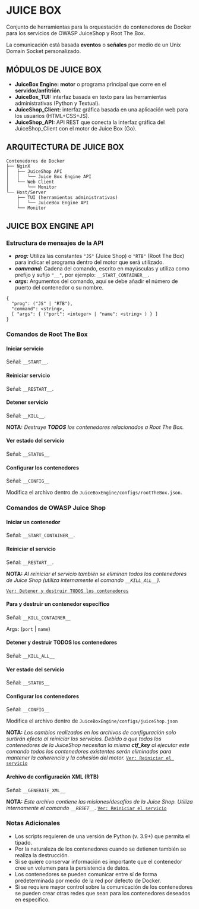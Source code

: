 # JUICE BOX

Conjunto de herramientas para la orquestación de contenedores de Docker para los servicios de OWASP JuiceShop y Root The Box.

La comunicación está basada **eventos** o **señales** por medio de un Unix Domain Socket personalizado.

## MÓDULOS DE JUICE BOX
- **JuiceBox Engine:** **motor** o programa principal que corre en el **servidor/anfitrión**.
- **JuiceBox_TUI:** interfaz basada en texto para las herramientas administrativas (Python y Textual).
- **JuiceShop_Client:** interfaz gráfica basada en una aplicación web para los usuarios (HTML+CSS+JS).
- **JuiceShop_API:** API REST que conecta la interfaz gráfica del JuiceShop_Client con el motor de Juice Box (Go).

## ARQUITECTURA DE JUICE BOX

```
Contenedores de Docker
├── NginX
│   ├── JuiceShop API
│   │   └── Juice Box Engine API
│   └── Web Client
│       └── Monitor
└── Host/Server
    ├── TUI (herramientas administrativas)
    │   └── JuiceBox Engine API
    └── Monitor
```


## JUICE BOX ENGINE API

### Estructura de mensajes de la API
- ***prog:*** Utiliza las constantes `"JS"` (Juice Shop) o `"RTB"` (Root The Box) para indicar el programa dentro del motor que será utilizado.
- ***command:*** Cadena del comando, escrito en mayúsculas y utiliza como prefijo y sufijo `"__"`, por ejemplo: `__START_CONTAINER__`.
- ***args:*** Argumentos del comando, aquí se debe añadir el número de puerto del contenedor o su nombre.
```
{
  "prog": ("JS" | "RTB"),
  "command": <string>,
  [ "args": { ("port": <integer> | "name": <string> ) } ]
}
```

### Comandos de Root The Box

#### Iniciar servicio
Señal: `__START__`.

#### Reiniciar servicio
Señal: `__RESTART__`.

#### Detener servicio
Señal: `__KILL__`.

**NOTA:** *Destruye **TODOS** los contenedores relacionados a Root The Box.*

#### Ver estado del servicio
Señal: `__STATUS__`

#### Configurar los contenedores
Señal: `__CONFIG__`

Modifica el archivo dentro de `JuiceBoxEngine/configs/rootTheBox.json`.

### Comandos de OWASP Juice Shop

#### Iniciar un contenedor
Señal: `__START_CONTAINER__`.

#### Reiniciar el servicio

Señal: `__RESTART__`.

**NOTA:** *Al reiniciar el servicio también se eliminan todos los contenedores de Juice Shop (utiliza internamente el comando `__KILL_ALL__`).*

[`Ver: Detener y destruir TODOS los contenedores`](#detener-y-destruir-todos-los-contenedores)

#### Para y destruir un contenedor específico
Señal:  `__KILL_CONTAINER__`

Args: (`port` | `name`)

#### Detener y destruir **TODOS** los contenedores
Señal: `__KILL_ALL__`

#### Ver estado del servicio
Señal: `__STATUS__`

#### Configurar los contenedores
Señal: `__CONFIG__`

Modifica el archivo dentro de `JuiceBoxEngine/configs/juiceShop.json`

**NOTA:** *Los cambios realizados en los archivos de configuración solo surtirán efecto al reiniciar los servicios. Debido a que todos los contenedores de la JuiceShop necesitan la misma **ctf_key** al ejecutar este comando todos los contenedores existentes serán eliminados para mantener la coherencia y la cohesión del motor.* [`Ver: Reiniciar el servicio`](#reiniciar-el-servicio)

#### Archivo de configuración XML (RTB)
Señal: `__GENERATE_XML__`

**NOTA:** *Este archivo contiene las misiones/desafíos de la Juice Shop. Utiliza internamente el comando `__RESET__`.* [`Ver: Reiniciar el servicio`](#reiniciar-el-servicio)

### Notas Adicionales
- Los scripts requieren de una versión de Python (v. 3.9+) que permita el tipado.
- Por la naturaleza de los contenedores cuando se detienen también se realiza la destrucción.
- Si se quiere conservar información es importante que el contenedor cree un volumen para la persistencia de datos.
- Los contenedores se pueden comunicar entre sí de forma predeterminada por medio de la red por defecto de Docker.
- Si se requiere mayor control sobre la comunicación de los contenedores se pueden crear otras redes que sean para los contenedores deseados en específico.